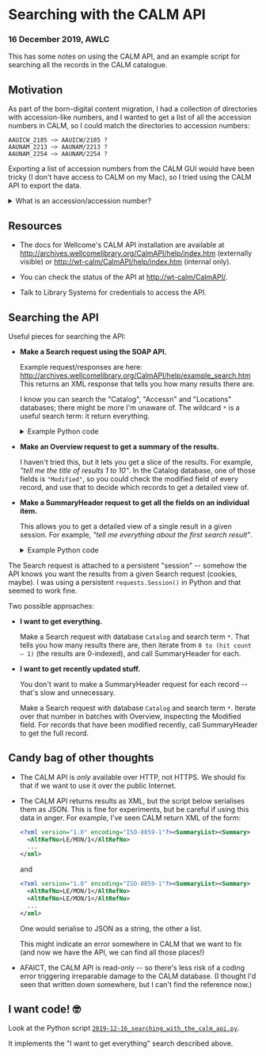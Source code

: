 # Searching with the CALM API

### 16 December 2019, AWLC

This has some notes on using the CALM API, and an example script for searching all the records in the CALM catalogue.



## Motivation

As part of the born-digital content migration, I had a collection of directories with accession-like numbers, and I wanted to get a list of all the accession numbers in CALM, so I could match the directories to accession numbers:

    AAUICW_2185 ~> AAUICW/2185 ?
    AAUNAM_2213 ~> AAUNAM/2213 ?
    AAUNAM_2254 ~> AAUNAM/2254 ?

Exporting a list of accession numbers from the CALM GUI would have been tricky (I don't have access to CALM on my Mac), so I tried using the CALM API to export the data.

<details>
  <summary>What is an accession/accession number?</summary>

  > In library science, an *accession* is all the material that gets collected at one time from a single source.
  > The *accession identifier* is the unique identifier given to that batch of material.
  >
  > At Wellcome, the accession identifier is made of two parts: the *accession number* (sequential, currently up to 2551) and a *collection reference* (such as WT, PPMTW, SANCT).
  > The two are written together, separated by a slash.
  > Examples:
  >
  > The accession number is globally unique: if there's an accession `WT/123`, you won't see `123` with any other collection reference.
</details>



## Resources

*   The docs for Wellcome's CALM API installation are available at <http://archives.wellcomelibrary.org/CalmAPI/help/index.htm> (externally visible) or <http://wt-calm/CalmAPI/help/index.htm> (internal only).

*   You can check the status of the API at <http://wt-calm/CalmAPI/>.

*   Talk to Library Systems for credentials to access the API.



## Searching the API

Useful pieces for searching the API:

*   **Make a Search request using the SOAP API.**

    Example request/responses are here: <http://archives.wellcomelibrary.org/CalmAPI/help/example_search.htm>
    This returns an XML response that tells you how many results there are.

    I know you can search the "Catalog", "Accessn" and "Locations" databases; there might be more I'm unaware of.
    The wildcard `*` is a useful search term: it return everything.

    <details>
      <summary>Example Python code</summary>

    ```python
    # base_api_url (str): base API URL, e.g. 'http://wt-calm'
    # database (str): which database do you want to search?
    # search_term (str): what are you searching for?

    sess = requests.Session()

    resp = sess.post(
        f"{base_api_url}/CalmAPI/ContentService.asmx",
        headers={
            "SOAPAction": "http://ds.co.uk/cs/webservices/Search",
            "Content-Type": "text/xml; charset=utf-8"
        },
        auth=auth,
        data=f"""
        <?xml version="1.0" encoding="utf-8"?>
        <soap12:Envelope xmlns:xsi="http://www.w3.org/2001/XMLSchema-instance" xmlns:xsd="http://www.w3.org/2001/XMLSchema" xmlns:soap12="http://www.w3.org/2003/05/soap-envelope">
          <soap12:Body>
            <Search xmlns="http://ds.co.uk/cs/webservices/">
              <dbname>{database}</dbname>
              <elementSet>DC</elementSet>
              <expr>{term}</expr>
            </Search>
          </soap12:Body>
        </soap12:Envelope>
        """.strip()
    )

    root = ET.fromstring(resp.text)

    # The XML returned is of the form
    #
    # <soap:Envelope xmlns:soap="http://www.w3.org/2003/05/soap-envelope" ...>
    #   <soap:Body>
    #     <SearchResponse xmlns="http://ds.co.uk/cs/webservices/">
    #       <SearchResult>N</SearchResult>
    #     </SearchResponse>
    #   </soap:Body>
    # </soap:Envelope>
    #
    # and the value in SearchResult tells us how many results there were.
    #
    # See http://wt-calm/CalmAPI/ContentService.asmx?op=Search
    #
    search_result = root.find(
        "./"
        "{http://www.w3.org/2003/05/soap-envelope}Body/"
        "{http://ds.co.uk/cs/webservices/}SearchResponse/"
        "{http://ds.co.uk/cs/webservices/}SearchResult"
    )
    ```
    </details>

*   **Make an Overview request to get a summary of the results.**

    I haven't tried this, but it lets you get a slice of the results.
    For example, *"tell me the title of results 1 to 10"*.
    In the Catalog database, one of those fields is `"Modified"`, so you could check the modified field of every record, and use that to decide which records to get a detailed view of.

*   **Make a SummaryHeader request to get all the fields on an individual item.**

    This allows you to get a detailed view of a single result in a given session.
    For example, *"tell me everything about the first search result"*.

    <details>
      <summary>Example Python code</summary>

      ```python
      for hit_lst_pos in range(hit_count):
          # See http://wt-calm/CalmAPI/ContentService.asmx?op=SummaryHeader
          summary_header_resp = sess.post(
              f"{base_api_url}/CalmAPI/ContentService.asmx",
              headers={
                  "SOAPAction": "http://ds.co.uk/cs/webservices/SummaryHeader",
                  "Content-Type": "text/xml; charset=utf-8"
              },
              auth=auth,
              data=f"""
              <?xml version="1.0" encoding="utf-8"?>
              <soap:Envelope xmlns:xsi="http://www.w3.org/2001/XMLSchema-instance" xmlns:xsd="http://www.w3.org/2001/XMLSchema" xmlns:soap="http://schemas.xmlsoap.org/soap/envelope/">
                <soap:Body>
                  <SummaryHeader xmlns="http://ds.co.uk/cs/webservices/">
                    <dbname>{database}</dbname>
                    <HitLstPos>{hit_lst_pos}</HitLstPos>
                  </SummaryHeader>
                </soap:Body>
              </soap:Envelope>
              """.strip()
          )

          # The response XML is of the form:
          #
          #     <?xml version="1.0" encoding="utf-8"?>
          #     <soap:Envelope xmlns:soap="http://schemas.xmlsoap.org/soap/envelope/" ...>
          #       <soap:Body>
          #         <SummaryHeaderResponse xmlns="http://ds.co.uk/cs/webservices/">
          #           <SummaryHeaderResult>string</SummaryHeaderResult>
          #         </SummaryHeaderResponse>
          #       </soap:Body>
          #     </soap:Envelope>
          #
          result_root = ET.fromstring(summary_header_resp.content)

          result_string = result_root.find(
              "./"
              "{http://schemas.xmlsoap.org/soap/envelope/}Body/"
              "{http://ds.co.uk/cs/webservices/}SummaryHeaderResponse/"
              "{http://ds.co.uk/cs/webservices/}SummaryHeaderResult"
          ).text

          # The result is of the form:
          #
          #     <?xml version="1.0" encoding="ISO-8859-1"?><SummaryList><Summary>
          #       <RecordType>Component</RecordType>
          #       <IDENTITY></IDENTITY>
          #       ...
          #     </Summary></SummaryList>
          #
          summary_root = ET.fromstring(result_string).find(".//Summary")
          yield summary_root
      ```
    </details>

The Search request is attached to a persistent "session" -- somehow the API knows you want the results from a given Search request (cookies, maybe).
I was using a persistent `requests.Session()` in Python and that seemed to work fine.

Two possible approaches:

*   **I want to get everything.**

    Make a Search request with database `Catalog` and search term `*`.
    That tells you how many results there are, then iterate from `0 to (hit count – 1)` (the results are 0-indexed), and call SummaryHeader for each.

*   **I want to get recently updated stuff.**

    You don't want to make a SummaryHeader request for each record -- that's slow and unnecessary.

    Make a Search request with database `Catalog` and search term `*`.
    Iterate over that number in batches with Overview, inspecting the Modified field.
    For records that have been modified recently, call SummaryHeader to get the full record.



## Candy bag of other thoughts

*   The CALM API is *only* available over HTTP, not HTTPS.
    We should fix that if we want to use it over the public Internet.

*   The CALM API returns results as XML, but the script below serialises them as JSON.
    This is fine for experiments, but be careful if using this data in anger.
    For example, I've seen CALM return XML of the form:

    ```xml
    <?xml version="1.0" encoding="ISO-8859-1"?><SummaryList><Summary>
      <AltRefNo>LE/MON/1</AltRefNo>
      ...
    </xml>
    ```

    and

    ```xml
    <?xml version="1.0" encoding="ISO-8859-1"?><SummaryList><Summary>
      <AltRefNo>LE/MON/1</AltRefNo>
      <AltRefNo>LE/MON/1</AltRefNo>
      ...
    </xml>
    ```

    One would serialise to JSON as a string, the other a list.

    This might indicate an error somewhere in CALM that we want to fix (and now we have the API, we can find all those places!)

*   AFAICT, the CALM API is read-only -- so there's less risk of a coding error triggering irreparable damage to the CALM database.
    (I thought I'd seen that written down somewhere, but I can't find the reference now.)



## I want code! 🤓

Look at the Python script [`2019-12-16_searching_with_the_calm_api.py`](2019-12-16_searching_with_the_calm_api.py).

It implements the "I want to get everything" search described above.
